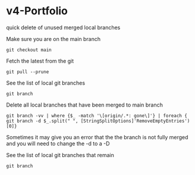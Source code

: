 ﻿# v4-Portfolio

quick delete of unused merged local branches

Make sure you are on the main branch

```
git checkout main
```

Fetch the latest from the git

```
git pull --prune
```

See the list of local git branches

```
git branch
```

Delete all local branches that have been merged to main branch

```
git branch -vv | where {$_ -match '\[origin/.*: gone\]'} | foreach { git branch -d $_.split(" ", [StringSplitOptions]'RemoveEmptyEntries')[0]}
```

Sometimes it may give you an error that the the branch is not fully merged and you will need to change the -d to a -D

See the list of local git branches that remain

```
git branch
```
